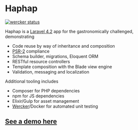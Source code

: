# Haphap

[![wercker status](https://app.wercker.com/status/7e42872cd916b6160d8d03e072ab1b01/s/master "wercker status")](https://app.wercker.com/project/byKey/7e42872cd916b6160d8d03e072ab1b01)

Haphap is a [Laravel 4.2](https://laravel.com/docs/4.2) app for the gastronomically challenged, demonstrating

- Code reuse by way of inheritance and composition
- [PSR-2](https://github.com/php-fig/fig-standards/blob/master/accepted/PSR-2-coding-style-guide.md) compliance
- Schema builder, migrations, Eloquent ORM
- RESTful resource controllers
- Template composition with the Blade view engine
- Validation, messaging and localization

Additional tooling includes
- Composer for PHP dependencies
- npm for JS dependencies
- Elixir/Gulp for asset management
- [Wercker](http://wercker.com/)/Docker for automated unit testing

## [See a demo here](http://haphap.hertroys.nl)
